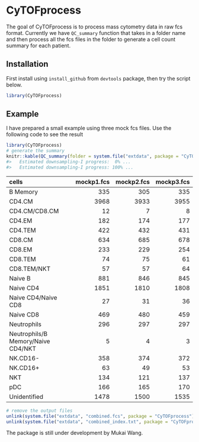 
<!-- README.md is generated from README.Rmd. Please edit that file -->

# CyTOFprocess

<!-- badges: start -->

<!-- badges: end -->

The goal of CyTOFprocess is to process mass cytometry data in raw fcs
format. Currently we have `QC_summary` function that takes in a folder
name and then process all the fcs files in the folder to generate a cell
count summary for each patient.

## Installation

First install using `install_github` from `devtools` package, then try
the script below.

``` r
library(CyTOFprocess)
```

## Example

I have prepared a small example using three mock fcs files. Use the
following code to see the result

``` r
library(CyTOFprocess)
# generate the summary
knitr::kable(QC_summary(folder = system.file("extdata", package = "CyTOFprocess")))
#>   Estimated downsampling-I progress:  0% ...
#>   Estimated downsampling-I progress: 100% ...
```

| cells                              | mockp1.fcs | mockp2.fcs | mockp3.fcs |
| :--------------------------------- | ---------: | ---------: | ---------: |
| B Memory                           |        335 |        305 |        335 |
| CD4.CM                             |       3968 |       3933 |       3955 |
| CD4.CM/CD8.CM                      |         12 |          7 |          8 |
| CD4.EM                             |        182 |        174 |        177 |
| CD4.TEM                            |        422 |        432 |        431 |
| CD8.CM                             |        634 |        685 |        678 |
| CD8.EM                             |        233 |        229 |        254 |
| CD8.TEM                            |         74 |         75 |         61 |
| CD8.TEM/NKT                        |         57 |         57 |         64 |
| Naive B                            |        881 |        846 |        845 |
| Naive CD4                          |       1851 |       1810 |       1808 |
| Naive CD4/Naive CD8                |         27 |         31 |         36 |
| Naive CD8                          |        469 |        480 |        459 |
| Neutrophils                        |        296 |        297 |        297 |
| Neutrophils/B Memory/Naive CD4/NKT |          5 |          4 |          3 |
| NK.CD16-                           |        358 |        374 |        372 |
| NK.CD16+                           |         63 |         49 |         53 |
| NKT                                |        134 |        121 |        137 |
| pDC                                |        166 |        165 |        170 |
| Unidentified                       |       1478 |       1500 |       1535 |

``` r
# remove the output files
unlink(system.file("extdata", "combined.fcs", package = "CyTOFprocess"))
unlink(system.file("extdata", "combined_index.txt", package = "CyTOFprocess"))
```

The package is still under development by Mukai Wang.
